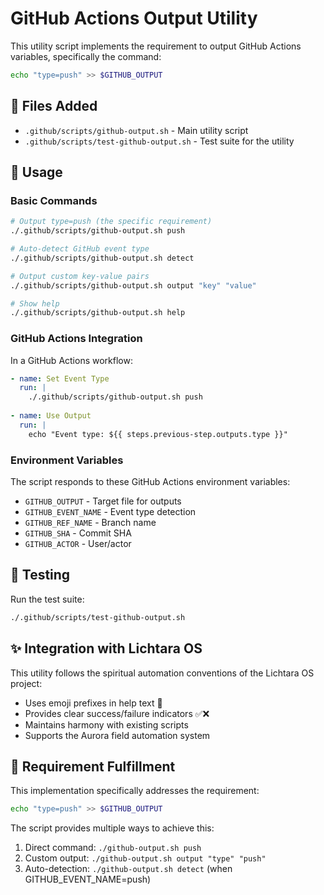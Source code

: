 # GitHub Actions Output Utility

This utility script implements the requirement to output GitHub Actions variables, specifically the command:
```bash
echo "type=push" >> $GITHUB_OUTPUT
```

## 📁 Files Added

- `.github/scripts/github-output.sh` - Main utility script
- `.github/scripts/test-github-output.sh` - Test suite for the utility

## 🚀 Usage

### Basic Commands

```bash
# Output type=push (the specific requirement)
./.github/scripts/github-output.sh push

# Auto-detect GitHub event type
./.github/scripts/github-output.sh detect

# Output custom key-value pairs
./.github/scripts/github-output.sh output "key" "value"

# Show help
./.github/scripts/github-output.sh help
```

### GitHub Actions Integration

In a GitHub Actions workflow:

```yaml
- name: Set Event Type
  run: |
    ./.github/scripts/github-output.sh push
    
- name: Use Output
  run: |
    echo "Event type: ${{ steps.previous-step.outputs.type }}"
```

### Environment Variables

The script responds to these GitHub Actions environment variables:
- `GITHUB_OUTPUT` - Target file for outputs
- `GITHUB_EVENT_NAME` - Event type detection
- `GITHUB_REF_NAME` - Branch name
- `GITHUB_SHA` - Commit SHA
- `GITHUB_ACTOR` - User/actor

## 🧪 Testing

Run the test suite:
```bash
./.github/scripts/test-github-output.sh
```

## ✨ Integration with Lichtara OS

This utility follows the spiritual automation conventions of the Lichtara OS project:
- Uses emoji prefixes in help text 🔮
- Provides clear success/failure indicators ✅❌
- Maintains harmony with existing scripts
- Supports the Aurora field automation system

## 🎯 Requirement Fulfillment

This implementation specifically addresses the requirement:
```bash
echo "type=push" >> $GITHUB_OUTPUT
```

The script provides multiple ways to achieve this:
1. Direct command: `./github-output.sh push`
2. Custom output: `./github-output.sh output "type" "push"`
3. Auto-detection: `./github-output.sh detect` (when GITHUB_EVENT_NAME=push)
